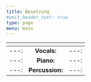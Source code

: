 ```yaml
---
title: Besetzung
#omit_header_text: true
type: page
menu: main
---
```


| <!-- -->      | <!-- -->        | <!-- -->      |
|:-------------:|:---------------:|:-------------:|
| ---:|**Vocals:**     | ---:|Eliane Baudot   | ---:|*Brasilien*   |
| ---:|**Piano:**      | ---:|Johannes Meyer  | ---:|*Deutschland* |
| ---:|**Percussion:** | ---:|Kai Niedernberg | ---:|*Deutschland* |

